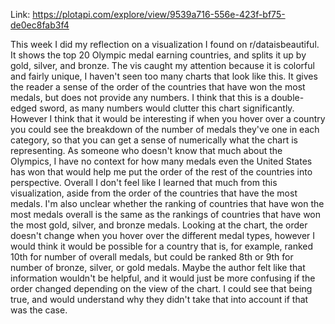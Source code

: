Link: https://plotapi.com/explore/view/9539a716-556e-423f-bf75-de0ec8fab3f4

This week I did my reflection on a visualization I found on r/dataisbeautiful. It shows the top 20 Olympic medal earning countries, and splits it up by gold, silver, and bronze. The vis caught my attention because it is colorful and fairly unique, I haven't seen too many charts that look like this. It gives the reader a sense of the order of the countries that have won the most medals, but does not provide any numbers. I think that this is a double-edged sword, as many numbers would clutter this chart significantly. However I think that it would be interesting if when you hover over a country you could see the breakdown of the number of medals they've one in each category, so that you can get a sense of numerically what the chart is representing. As someone who doesn't know that much about the Olympics, I have no context for how many medals even the United States has won that would help me put the order of the rest of the countries into perspective. Overall I don't feel like I learned that much from this visualization, aside from the order of the countries that have the most medals. I'm also unclear whether the ranking of countries that have won the most medals overall is the same as the rankings of countries that have won the most gold, silver, and bronze medals. Looking at the chart, the order doesn't change when you hover over the different medal types, however I would think it would be possible for a country that is, for example, ranked 10th for number of overall medals, but could be ranked 8th or 9th for number of bronze, silver, or gold medals. Maybe the author felt like that information wouldn't be helpful, and it would just be more confusing if the order changed depending on the view of the chart. I could see that being true, and would understand why they didn't take that into account if that was the case.
